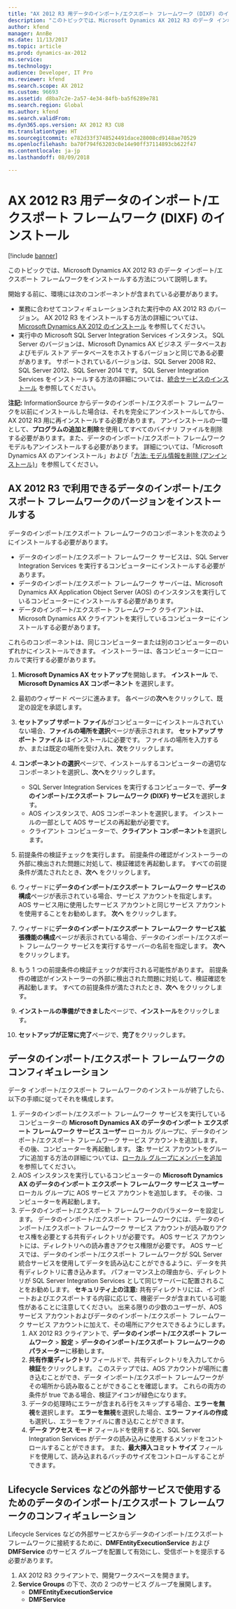 ```yaml
---
title: "AX 2012 R3 用データのインポート/エクスポート フレームワーク (DIXF) のインストール"
description: "このトピックでは、Microsoft Dynamics AX 2012 R3 のデータ インポート/エクスポート フレームワークをインストールする方法について説明します。"
author: kfend
manager: AnnBe
ms.date: 11/13/2017
ms.topic: article
ms.prod: dynamics-ax-2012
ms.service: 
ms.technology: 
audience: Developer, IT Pro
ms.reviewer: kfend
ms.search.scope: AX 2012
ms.custom: 96693
ms.assetid: d8ba7c2e-2a57-4e34-84fb-ba5f6289e781
ms.search.region: Global
ms.author: kfend
ms.search.validFrom: 
ms.dyn365.ops.version: AX 2012 R3 CU8
ms.translationtype: HT
ms.sourcegitcommit: e782d33f3748524491dace28008cd9148ae70529
ms.openlocfilehash: ba70f794f63203c0e14e90ff37114893cb622f47
ms.contentlocale: ja-jp
ms.lasthandoff: 08/09/2018

---
```


# <a name="install-the-data-importexport-framework-dixf-for-ax-2012-r3"></a>AX 2012 R3 用データのインポート/エクスポート フレームワーク (DIXF) のインストール

[!include [banner](../../includes/banner.md)]

このトピックでは、Microsoft Dynamics AX 2012 R3 のデータ インポート/エクスポート フレームワークをインストールする方法について説明します。 

開始する前に、環境には次のコンポーネントが含まれている必要があります。

-   業務に合わせてコンフィギュレーションされた実行中の AX 2012 R3 のバージョン。 AX 2012 R3 をインストールする方法の詳細については、[Microsoft Dynamics AX 2012 のインストール](https://technet.microsoft.com/en-us/library/dd362138.aspx) を参照してください。
-   実行中の Microsoft SQL Server Integration Services インスタンス。 SQL Server のバージョンは、Microsoft Dynamics AX ビジネス データベースおよびモデル ストア データベースをホストするバージョンと同じである必要があります。 サポートされているバージョンは、SQL Server 2008 R2、SQL Server 2012、SQL Server 2014 です。 SQL Server Integration Services をインストールする方法の詳細については、[統合サービスのインストール](http://go.microsoft.com/fwlink/?LinkID=394975&clcid=0x409) を参照してください。

**注記:** InformationSource からデータのインポート/エクスポート フレームワークを以前にインストールした場合は、それを完全にアンインストールしてから、AX 2012 R3 用に再インストールする必要があります。 アンインストールの一環として、**プログラムの追加と削除**を使用してすべてのバイナリ ファイルを削除する必要があります。また、データのインポート/エクスポート フレームワーク モデルもアンインストールする必要があります。 詳細については、「Microsoft Dynamics AX のアンインストール」および「[方法: モデル情報を削除 (アンインストール)](https://technet.microsoft.com/en-us/library/hh433514.aspx)」を参照してください。

## <a name="install-the-version-of-the-data-importexport-framework-that-is-available-in-ax-2012-r3"></a>AX 2012 R3 で利用できるデータのインポート/エクスポート フレームワークのバージョンをインストールする
データのインポート/エクスポート フレームワークのコンポーネントを次のようにインストールする必要があります。

-   データのインポート/エクスポート フレームワーク サービスは、SQL Server Integration Services を実行するコンピューターにインストールする必要があります。
-   データのインポート/エクスポート フレームワーク サーバーは、Microsoft Dynamics AX Application Object Server (AOS) のインスタンスを実行しているコンピューターにインストールする必要があります。
-   データのインポート/エクスポート フレームワーク クライアントは、Microsoft Dynamics AX クライアントを実行しているコンピューターにインストールする必要があります。

これらのコンポーネントは、同じコンピューターまたは別のコンピューターのいずれかにインストールできます。 インストーラーは、各コンピューターにローカルで実行する必要があります。

1.  **Microsoft Dynamics AX セットアップ**を開始します。 **インストール** で、**Microsoft Dynamics AX コンポーネント** を選択します。
2.  最初のウィザード ページに進みます。 各ページの**次へ**をクリックして、既定の設定を承認します。
3.  **セットアップ サポート ファイル**がコンピューターにインストールされていない場合、**ファイルの場所を選択**ページが表示されます。 **セットアップ サポート ファイル** はインストールに必要です。 ファイルの場所を入力するか、または既定の場所を受け入れ、**次**をクリックします。
4.  **コンポーネントの選択**ページで、インストールするコンピューターの適切なコンポーネントを選択し、**次へ**をクリックします。
    -   SQL Server Integration Services を実行するコンピューターで、**データのインポート/エクスポート フレームワーク (DIXF) サービス**を選択します。
    -   AOS インスタンスで、AOS コンポーネントを選択します。 インストールの一部として AOS サービスの再起動が必要です。
    -   クライアント コンピューターで、**クライアント コンポーネント**を選択します。

5.  前提条件の検証チェックを実行します。 前提条件の確認がインストーラーの外部に検出された問題に対処して、検証確認を再起動します。 すべての前提条件が満たされたとき、**次へ** をクリックします。
6.  ウィザードに**データのインポート/エクスポート フレームワーク サービスの構成**ページが表示されている場合、サービス アカウントを指定します。 AOS サービス用に使用したサービス アカウントと同じサービス アカウントを使用することをお勧めします。 **次へ** をクリックします。
7.  ウィザードに**データのインポート/エクスポート フレームワーク サービス拡張機能の構成**ページが表示されている場合、データのインポート/エクスポート フレームワーク サービスを実行するサーバーの名前を指定します。 **次へ** をクリックします。
8.  もう 1 つの前提条件の検証チェックが実行される可能性があります。 前提条件の確認がインストーラーの外部に検出された問題に対処して、検証確認を再起動します。 すべての前提条件が満たされたとき、**次へ** をクリックします。
9.  **インストールの準備ができました**ページで、**インストール**をクリックします。
10. **セットアップが正常に完了**ページで、**完了**をクリックします。

## <a name="configure-the-data-importexport-framework"></a>データのインポート/エクスポート フレームワークのコンフィギュレーション
データ インポート/エクスポート フレームワークのインストールが終了したら、以下の手順に従ってそれを構成します。

1.  データのインポート/エクスポート フレームワーク サービスを実行しているコンピューターの **Microsoft Dynamics AX のデータのインポート エクスポート フレームワーク サービス ユーザー** ローカル グループに、データのインポート/エクスポート フレームワーク サービス アカウントを追加します。 その後、コンピューターを再起動します。 **注:** サービス アカウントをグループに追加する方法の詳細については、[ローカル グループにメンバーを追加](http://go.microsoft.com/fwlink/?LinkID=394060&clcid=0x409) を参照してください。
2.  AOS インスタンスを実行しているコンピューターの **Microsoft Dynamics AX のデータのインポート エクスポート フレームワーク サービス ユーザー** ローカル グループに AOS サービス アカウントを追加します。 その後、コンピューターを再起動します。
3.  データのインポート/エクスポート フレームワークのパラメーターを設定します。 データのインポート/エクスポート フレームワークには、データのインポート/エクスポート フレームワーク サービス アカウントが読み取りアクセス権を必要とする共有ディレクトリが必要です。 AOS サービス アカウントには、ディレクトリへの読み書きアクセス権限が必要です。 AOS サービスでは、データのインポート/エクスポート フレームワークが SQL Server 統合サービスを使用してデータを読み込むことができるように、データを共有ディレクトリに書き込みます。 パフォーマンス上の理由から、ディレクトリが SQL Server Integration Services として同じサーバーに配置されることをお勧めします。 **セキュリティ上の注意:** 共有ディレクトリには、インポートおよびエクスポートする内容に応じて、機密データが含まれている可能性があることに注意してください。 出来る限りの少数のユーザーが、AOS サービス アカウントおよびデータのインポート/エクスポート フレームワーク サービス アカウントに加えて、その場所にアクセスできるようにします。
    1.  AX 2012 R3 クライアントで、**データのインポート/エクスポート フレームワーク** &gt; **設定** &gt; **データのインポート/エクスポート フレームワークのパラメーター**に移動します。
    2.  **共有作業ディレクトリ** フィールドで、共有ディレクトリを入力してから**検証**をクリックします。 このステップでは、AOS アカウントが場所に書き込むことができ、データ インポート/エクスポート フレームワークがその場所から読み取ることができることを確認します。 これらの両方の条件が true である場合、検証アイコンが緑色になります。
    3.  データの処理時にエラーが含まれる行をスキップする場合、**エラーを無視**を選択します。 **エラーを無視**を選択した場合、**エラー ファイルの作成**も選択し、エラーをファイルに書き込むことができます。
    4.  **データ アクセス モード** フィールドを使用すると、SQL Server Integration Services がデータの読み込みに使用するメソッドをコントロールすることができます。 また、**最大挿入コミット サイズ** フィールドを使用して、読み込まれるバッチのサイズをコントロールすることができます。

## <a name="configure-the-data-importexport-framework-for-use-by-external-services-such-as-lifecycle-services"></a>Lifecycle Services などの外部サービスで使用するためのデータのインポート/エクスポート フレームワークのコンフィギュレーション
Lifecycle Services などの外部サービスからデータのインポート/エクスポート フレームワークに接続するために、**DMFEntityExecutionService** および **DMFService** のサービス グループを配置して有効にし、受信ポートを提示する必要があります。
1.  AX 2012 R3 クライアントで、開発ワークスペースを開きます。
2.  **Service Groups** の下で、次の 2 つのサービス グループを展開します。
    -   **DMFEntityExecutionService**
    -   **DMFService**






